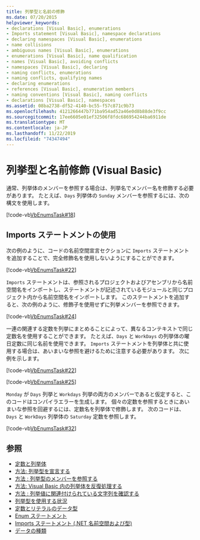 ```yaml
---
title: 列挙型と名前の修飾
ms.date: 07/20/2015
helpviewer_keywords:
- declarations [Visual Basic], enumerations
- Imports statement [Visual Basic], namespace declarations
- declaring namespaces [Visual Basic], enumerations
- name collisions
- ambiguous names [Visual Basic], enumerations
- enumerations [Visual Basic], name qualification
- names [Visual Basic], avoiding conflicts
- namespaces [Visual Basic], declaring
- naming conflicts, enumerations
- naming conflicts, qualifying names
- declaring enumerations
- references [Visual Basic], enumeration members
- naming conventions [Visual Basic], naming conflicts
- declarations [Visual Basic], namespaces
ms.assetid: 08ba2738-df52-4140-bc55-f57c871c9b73
ms.openlocfilehash: 4121266447b771ba954ad52a46e0d8b88de3f9cc
ms.sourcegitcommit: 17ee6605e01ef32506f8fdc686954244ba6911de
ms.translationtype: MT
ms.contentlocale: ja-JP
ms.lasthandoff: 11/22/2019
ms.locfileid: "74347494"
---
```

# <a name="enumerations-and-name-qualification-visual-basic"></a>列挙型と名前修飾 (Visual Basic)
通常、列挙体のメンバーを参照する場合は、列挙名でメンバー名を修飾する必要があります。 たとえば、`Days` 列挙体の `Sunday` メンバーを参照するには、次の構文を使用します。  
  
 [!code-vb[VbEnumsTask#18](~/samples/snippets/visualbasic/VS_Snippets_VBCSharp/VbEnumsTask/VB/Class2.vb#18)]  
  
## <a name="using-the-imports-statement"></a>Imports ステートメントの使用  
 次の例のように、コードの名前空間宣言セクションに `Imports` ステートメントを追加することで、完全修飾名を使用しないようにすることができます。  
  
 [!code-vb[VbEnumsTask#22](~/samples/snippets/visualbasic/VS_Snippets_VBCSharp/VbEnumsTask/VB/Class1.vb#22)]  
  
 `Imports` ステートメントは、参照されるプロジェクトおよびアセンブリから名前空間名をインポートし、ステートメントが記述されているモジュールと同じプロジェクト内から名前空間名をインポートします。 このステートメントを追加すると、次の例のように、修飾子を使用せずに列挙メンバーを参照できます。  
  
 [!code-vb[VbEnumsTask#24](~/samples/snippets/visualbasic/VS_Snippets_VBCSharp/VbEnumsTask/VB/Class1.vb#24)]  
  
 一連の関連する定数を列挙にまとめることによって、異なるコンテキストで同じ定数名を使用することができます。 たとえば、`Days` と `WorkDays` の列挙体の曜日定数に同じ名前を使用できます。 `Imports` ステートメントを列挙体と共に使用する場合は、あいまいな参照を避けるために注意する必要があります。 次に例を示します。  
  
 [!code-vb[VbEnumsTask#22](~/samples/snippets/visualbasic/VS_Snippets_VBCSharp/VbEnumsTask/VB/Class1.vb#22)]  
  
 [!code-vb[VbEnumsTask#25](~/samples/snippets/visualbasic/VS_Snippets_VBCSharp/VbEnumsTask/VB/Class1.vb#25)]  
  
 `Monday` が `Days` 列挙と `Workdays` 列挙の両方のメンバーであると仮定すると、このコードはコンパイラエラーを生成します。 個々の定数を参照するときにあいまいな参照を回避するには、定数名を列挙体で修飾します。 次のコードは、`Days` と `WorkDays` 列挙体の `Saturday` 定数を参照します。  
  
 [!code-vb[VbEnumsTask#32](~/samples/snippets/visualbasic/VS_Snippets_VBCSharp/VbEnumsTask/VB/Class2.vb#32)]  
  
## <a name="see-also"></a>参照

- [定数と列挙体](../../../../visual-basic/language-reference/constants-and-enumerations.md)
- [方法: 列挙型を宣言する](../../../../visual-basic/programming-guide/language-features/constants-enums/how-to-declare-enumerations.md)
- [方法 : 列挙型のメンバーを参照する](../../../../visual-basic/programming-guide/language-features/constants-enums/how-to-refer-to-an-enumeration-member.md)
- [方法: Visual Basic 内の列挙体を反復処理する](../../../../visual-basic/programming-guide/language-features/constants-enums/how-to-iterate-through-an-enumeration.md)
- [方法 : 列挙値に関連付けられている文字列を確認する](../../../../visual-basic/programming-guide/language-features/constants-enums/how-to-determine-the-string-associated-with-an-enumeration-value.md)
- [列挙型を使用する状況](../../../../visual-basic/programming-guide/language-features/constants-enums/when-to-use-an-enumeration.md)
- [定数とリテラルのデータ型](../../../../visual-basic/programming-guide/language-features/constants-enums/constant-and-literal-data-types.md)
- [Enum ステートメント](../../../../visual-basic/language-reference/statements/enum-statement.md)
- [Imports ステートメント (.NET 名前空間および型)](../../../../visual-basic/language-reference/statements/imports-statement-net-namespace-and-type.md)
- [データの種類](../../../../visual-basic/language-reference/data-types/index.md)

